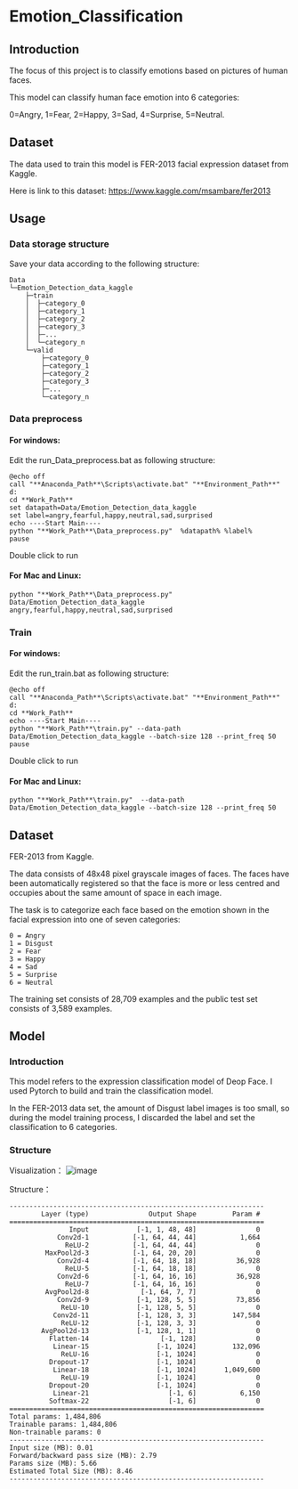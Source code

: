 # Emotion_Classification

## Introduction

The focus of this project is to classify emotions based on pictures of human faces.

This model can classify human face emotion into 6 categories: 

0=Angry, 1=Fear, 2=Happy, 3=Sad, 4=Surprise, 5=Neutral.

## Dataset

The data used to train this model is FER-2013 facial expression dataset from Kaggle.

Here is link to this dataset: https://www.kaggle.com/msambare/fer2013


## Usage
### Data storage structure
Save your data according to the following structure:

    Data
    └─Emotion_Detection_data_kaggle
        ├─train
        │  ├─category_0
        │  ├─category_1
        │  ├─category_2
        │  ├─category_3
        │  ├─...
        │  └─category_n
        └─valid
            ├─category_0
            ├─category_1
            ├─category_2
            ├─category_3
            ├─...
            └─category_n
### Data preprocess
#### For windows:
Edit the run_Data_preprocess.bat as following structure:

    @echo off
    call "**Anaconda_Path**\Scripts\activate.bat" "**Environment_Path**"
    d:
    cd **Work_Path**
    set datapath=Data/Emotion_Detection_data_kaggle
    set label=angry,fearful,happy,neutral,sad,surprised
    echo ----Start Main----
    python "**Work_Path**\Data_preprocess.py"  %datapath% %label%
    pause
    
Double click to run
#### For Mac and Linux:
    python "**Work_Path**\Data_preprocess.py"  Data/Emotion_Detection_data_kaggle angry,fearful,happy,neutral,sad,surprised

### Train
#### For windows:
Edit the run_train.bat as following structure:

    @echo off
    call "**Anaconda_Path**\Scripts\activate.bat" "**Environment_Path**"
    d:
    cd **Work_Path**
    echo ----Start Main----
    python "**Work_Path**\train.py" --data-path Data/Emotion_Detection_data_kaggle --batch-size 128 --print_freq 50
    pause
Double click to run
#### For Mac and Linux:
    python "**Work_Path**\train.py"  --data-path Data/Emotion_Detection_data_kaggle --batch-size 128 --print_freq 50

## Dataset
FER-2013 from Kaggle.

The data consists of 48x48 pixel grayscale images of faces. 
The faces have been automatically registered so that the face is more or less centred and occupies about the same amount of space in each image.

The task is to categorize each face based on the emotion shown in the facial expression into one of seven categories:  
    
    0 = Angry
    1 = Disgust
    2 = Fear
    3 = Happy
    4 = Sad
    5 = Surprise
    6 = Neutral 

The training set consists of 28,709 examples and the public test set consists of 3,589 examples.

## Model
### Introduction
This model refers to the expression classification model of Deop Face. I used Pytorch to build and train the classification model.

In the FER-2013 data set, the amount of Disgust label images is too small, so during the model training process, I discarded the label and set the classification to 6 categories.

### Structure
Visualization：
![image](https://github.com/cswyx-nn/Emoji_Match/blob/main/Emotion_Classification/image/Model_Structure.png)

Structure：

    ----------------------------------------------------------------
            Layer (type)               Output Shape         Param #
    ================================================================
                   Input            [-1, 1, 48, 48]               0 
                Conv2d-1           [-1, 64, 44, 44]           1,664
                  ReLU-2           [-1, 64, 44, 44]               0
             MaxPool2d-3           [-1, 64, 20, 20]               0
                Conv2d-4           [-1, 64, 18, 18]          36,928
                  ReLU-5           [-1, 64, 18, 18]               0
                Conv2d-6           [-1, 64, 16, 16]          36,928
                  ReLU-7           [-1, 64, 16, 16]               0
             AvgPool2d-8             [-1, 64, 7, 7]               0
                Conv2d-9            [-1, 128, 5, 5]          73,856
                 ReLU-10            [-1, 128, 5, 5]               0
               Conv2d-11            [-1, 128, 3, 3]         147,584
                 ReLU-12            [-1, 128, 3, 3]               0
            AvgPool2d-13            [-1, 128, 1, 1]               0
              Flatten-14                  [-1, 128]               0
               Linear-15                 [-1, 1024]         132,096
                 ReLU-16                 [-1, 1024]               0
              Dropout-17                 [-1, 1024]               0
               Linear-18                 [-1, 1024]       1,049,600
                 ReLU-19                 [-1, 1024]               0
              Dropout-20                 [-1, 1024]               0
               Linear-21                    [-1, 6]           6,150
              Softmax-22                    [-1, 6]               0
    ================================================================
    Total params: 1,484,806
    Trainable params: 1,484,806
    Non-trainable params: 0
    ----------------------------------------------------------------
    Input size (MB): 0.01
    Forward/backward pass size (MB): 2.79
    Params size (MB): 5.66
    Estimated Total Size (MB): 8.46
    ----------------------------------------------------------------



